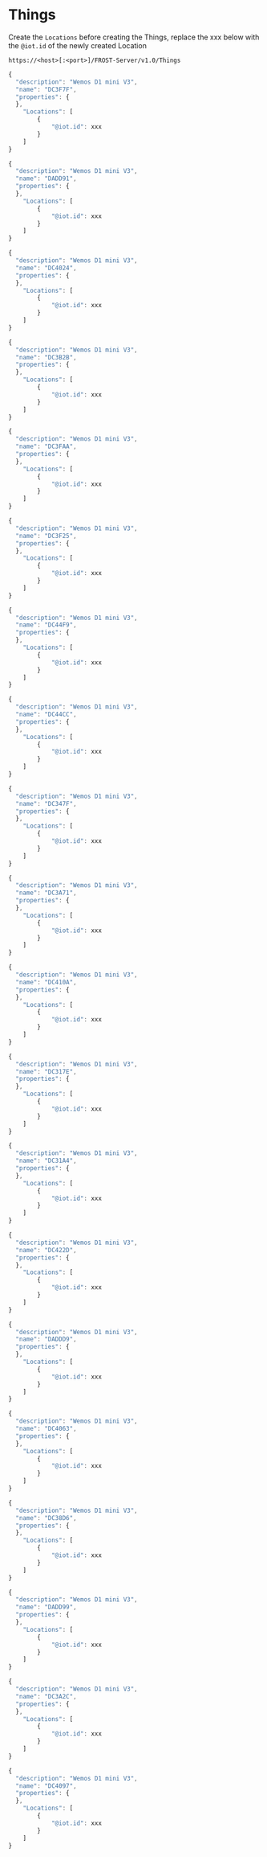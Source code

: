 # Things

Create the `Locations` before creating the Things, replace the xxx below with the `@iot.id` of the newly created Location

`https://<host>[:<port>]/FROST-Server/v1.0/Things`

```javascript
{
  "description": "Wemos D1 mini V3",
  "name": "DC3F7F",
  "properties": {
  },
  	"Locations": [
		{
			"@iot.id": xxx
		}
	]
}
```
```javascript
{
  "description": "Wemos D1 mini V3",
  "name": "DADD91",
  "properties": {
  },
  	"Locations": [
		{
			"@iot.id": xxx
		}
	]
}
```
```javascript
{
  "description": "Wemos D1 mini V3",
  "name": "DC4024",
  "properties": {
  },
  	"Locations": [
		{
			"@iot.id": xxx
		}
	]
}
```
```javascript
{
  "description": "Wemos D1 mini V3",
  "name": "DC3B2B",
  "properties": {
  },
  	"Locations": [
		{
			"@iot.id": xxx
		}
	]
}
```
```javascript
{
  "description": "Wemos D1 mini V3",
  "name": "DC3FAA",
  "properties": {
  },
  	"Locations": [
		{
			"@iot.id": xxx
		}
	]
}
```
```javascript
{
  "description": "Wemos D1 mini V3",
  "name": "DC3F25",
  "properties": {
  },
  	"Locations": [
		{
			"@iot.id": xxx
		}
	]
}
```
```javascript
{
  "description": "Wemos D1 mini V3",
  "name": "DC44F9",
  "properties": {
  },
  	"Locations": [
		{
			"@iot.id": xxx
		}
	]
}
```
```javascript
{
  "description": "Wemos D1 mini V3",
  "name": "DC44CC",
  "properties": {
  },
  	"Locations": [
		{
			"@iot.id": xxx
		}
	]
}
```
```javascript
{
  "description": "Wemos D1 mini V3",
  "name": "DC347F",
  "properties": {
  },
  	"Locations": [
		{
			"@iot.id": xxx
		}
	]
}
```
```javascript
{
  "description": "Wemos D1 mini V3",
  "name": "DC3A71",
  "properties": {
  },
  	"Locations": [
		{
			"@iot.id": xxx
		}
	]
}
```
```javascript
{
  "description": "Wemos D1 mini V3",
  "name": "DC410A",
  "properties": {
  },
  	"Locations": [
		{
			"@iot.id": xxx
		}
	]
}
```
```javascript
{
  "description": "Wemos D1 mini V3",
  "name": "DC317E",
  "properties": {
  },
  	"Locations": [
		{
			"@iot.id": xxx
		}
	]
}
```
```javascript
{
  "description": "Wemos D1 mini V3",
  "name": "DC31A4",
  "properties": {
  },
  	"Locations": [
		{
			"@iot.id": xxx
		}
	]
}
```
```javascript
{
  "description": "Wemos D1 mini V3",
  "name": "DC422D",
  "properties": {
  },
  	"Locations": [
		{
			"@iot.id": xxx
		}
	]
}
```
```javascript
{
  "description": "Wemos D1 mini V3",
  "name": "DADDD9",
  "properties": {
  },
  	"Locations": [
		{
			"@iot.id": xxx
		}
	]
}
```
```javascript
{
  "description": "Wemos D1 mini V3",
  "name": "DC4063",
  "properties": {
  },
  	"Locations": [
		{
			"@iot.id": xxx
		}
	]
}
```
```javascript
{
  "description": "Wemos D1 mini V3",
  "name": "DC38D6",
  "properties": {
  },
  	"Locations": [
		{
			"@iot.id": xxx
		}
	]
}
```
```javascript
{
  "description": "Wemos D1 mini V3",
  "name": "DADD99",
  "properties": {
  },
  	"Locations": [
		{
			"@iot.id": xxx
		}
	]
}
```
```javascript
{
  "description": "Wemos D1 mini V3",
  "name": "DC3A2C",
  "properties": {
  },
  	"Locations": [
		{
			"@iot.id": xxx
		}
	]
}
```
```javascript
{
  "description": "Wemos D1 mini V3",
  "name": "DC4097",
  "properties": {
  },
  	"Locations": [
		{
			"@iot.id": xxx
		}
	]
}
```
